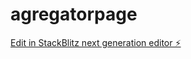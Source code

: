 # agregatorpage

[Edit in StackBlitz next generation editor ⚡️](https://stackblitz.com/~/github.com/vitolike/agregatorpage)